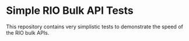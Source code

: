 
Simple RIO Bulk API Tests
=========================

This repository contains very simplistic tests to demonstrate the speed
of the RIO bulk APIs.

